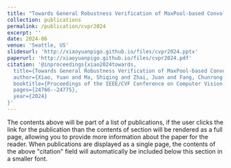 ```yaml
---
title: "Towards General Robustness Verification of MaxPool-based Convolutional Neural Networks via Tightening Linear Approximation"
collection: publications
permalink: /publication/cvpr2024
excerpt: ''
date: 2024-06
venue: 'Seattle, US'
slidesurl: 'http://xiaoyuanpigo.github.io/files/cvpr2024.pptx'
paperurl: 'http://xiaoyuanpigo.github.io/files/cvpr2024.pdf'
citation: '@inproceedings{xiao2024towards,
  title={Towards General Robustness Verification of MaxPool-based Convolutional Neural Networks via Tightening Linear Approximation},
  author={Xiao, Yuan and Ma, Shiqing and Zhai, Juan and Fang, Chunrong and Jia, Jinyuan and Chen, Zhenyu},
  booktitle={Proceedings of the IEEE/CVF Conference on Computer Vision and Pattern Recognition},
  pages={24766--24775},
  year={2024}
}'
---
```


The contents above will be part of a list of publications, if the user clicks the link for the publication than the contents of section will be rendered as a full page, allowing you to provide more information about the paper for the reader. When publications are displayed as a single page, the contents of the above "citation" field will automatically be included below this section in a smaller font.
